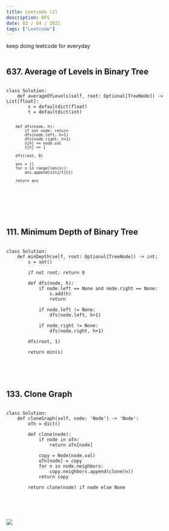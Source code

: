 ```yaml
---
title: Leetcode (2)
description: BFS
date: 03 / 04 / 2021
tags: ["Leetcode"]
---
```


keep doing leetcode for everyday
<br/>
<br/>

<h2>637. Average of Levels in Binary Tree</h2>
<pre><code class="language-python">
class Solution:
    def averageOfLevels(self, root: Optional[TreeNode]) -> List[float]:
        s = defaultdict(float)
        t = defaultdict(int)
        
        def dfs(node, h):
            if not node: return
            dfs(node.left, h+1)
            dfs(node.right, h+1)
            s[h] += node.val
            t[h] += 1
            
        dfs(root, 0)
        
        ans = []
        for n in range(len(s)):
            ans.append(s[n]/t[n])
            
        return ans

</code></pre>
<br/>
<br/>

<h2>111. Minimum Depth of Binary Tree</h2>

<pre><code class="language-python">
class Solution:
    def minDepth(self, root: Optional[TreeNode]) -> int:
        s = set()
        
        if not root: return 0
        
        def dfs(node, h):
            if node.left == None and node.right == None:
                s.add(h)
                return
            
            if node.left != None:
                dfs(node.left, h+1)
                
            if node.right != None:
                dfs(node.right, h+1)
            
        dfs(root, 1)
        
        return min(s)

</code></pre>
<br/>
<br/>

<h2>133. Clone Graph</h2>

<pre><code class="language-python">
class Solution:
    def cloneGraph(self, node: 'Node') -> 'Node':
        oTn = dict()
        
        def clone(node):
            if node in oTn:
                return oTn[node]
            
            copy = Node(node.val)
            oTn[node] = copy
            for n in node.neighbors:
                copy.neighbors.append(clone(n))
            return copy
        
        return clone(node) if node else None

</code></pre>
<br/>
<br/>

<Image layout='fill' src='/image/Blog/20220403-0100/20220403-0001.jpg'></Image><br/>
